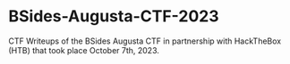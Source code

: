 # BSides-Augusta-CTF-2023
CTF Writeups of the BSides Augusta CTF in partnership with HackTheBox (HTB) that took place October 7th, 2023.
